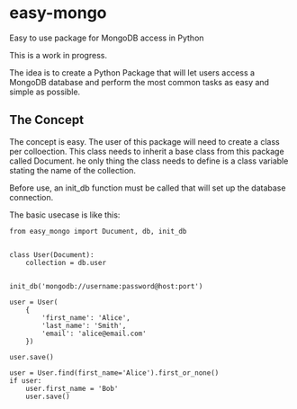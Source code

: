 # easy-mongo
Easy to use package for MongoDB access in Python

This is a work in progress. 

The idea is to create a Python Package that will let users access a MongoDB database and perform the most common tasks as easy and simple as possible.

## The Concept
The concept is easy. The user of this package will need to create a class per colloection. This class needs to inherit a base class from this package called Document. he only thing the class needs to define is a class variable stating the name of the collection.

Before use, an init_db function must be called that will set up the database connection. 

The basic usecase is like this:

    from easy_mongo import Ducument, db, init_db


    class User(Document):
        collection = db.user
    
    
    init_db('mongodb://username:password@host:port')

    user = User(
        {
            'first_name': 'Alice',
            'last_name': 'Smith',
            'email': 'alice@email.com'
        })
    
    user.save()

    user = User.find(first_name='Alice').first_or_none()
    if user:
        user.first_name = 'Bob'
        user.save()
    
